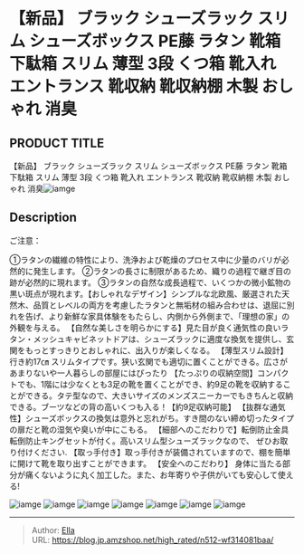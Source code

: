# 【新品】 ブラック シューズラック スリム シューズボックス PE藤 ラタン 靴箱 下駄箱 スリム 薄型 3段 くつ箱 靴入れ エントランス 靴収納 靴収納棚 木製 おしゃれ 消臭


## PRODUCT TITLE 

【新品】 ブラック シューズラック スリム シューズボックス PE藤 ラタン 靴箱 下駄箱 スリム 薄型 3段 くつ箱 靴入れ エントランス 靴収納 靴収納棚 木製 おしゃれ 消臭![iamge](https://b2bfiles1.gigab2b.cn/image/wkseller/301/20231204_5d6ea094ca148debb332fae8b0a4b56b.jpg)

## Description

ご注意：

①ラタンの繊維の特性により、洗浄および乾燥のプロセス中に少量のバリが必然的に発生します。
②ラタンの長さに制限があるため、織りの過程で継ぎ目の跡が必然的に現れます。
③ラタンの自然な成長過程で、いくつかの微小鉱物の黒い斑点が現れます。【おしゃれなデザイン】シンプルな北欧風、厳選された天然木、品質とレベルの両方を考慮したラタンと無垢材の組み合わせは、退屈に別れを告げ、より新鮮な家具体験をもたらし、内側から外側まで、「理想の家」の外観を与える。
【自然な美しさを明らかにする】見た目が良く通気性の良いラタン・メッシュキャビネットドアは、シューズラックに適度な換気を提供し、玄関をもっとすっきりとおしゃれに、出入りが楽しくなる。
【薄型スリム設計】行き約17㎝ スリムタイプです。狭い玄関でも適切に置くことができる。広さがあまりないや一人暮らしの部屋にはぴったり
【たっぷりの収納空間】コンパクトでも、1階には少なくとも3足の靴を置くことができ、約9足の靴を収納することができる。タテ型なので、大きいサイズのメンズスニーカーでもきちんと収納できる。ブーツなどの背の高いくつも入る！【約9足収納可能】
【抜群な通気性】シューズボックスの換気は意外と忘れがち。すき間のない締め切ったタイプの扉だと靴の湿気や臭いが中にこもる。
【細部へのこだわりで】転倒防止金具転倒防止キングセットが付く。高いスリム型シューズラックなので、 ぜひお取り付けください.
【取っ手付き】取っ手付きが装備されていますので、棚を簡単に開けて靴を取り出すことができます。
【安全へのこだわり】 身体に当たる部分が痛くないように丸く加工した。また、お年寄りや子供がいても安心して使える!


![iamge](https://b2bfiles1.gigab2b.cn/image/wkseller/301/20231204_90b1ad9808ebb42461deb750ad7bb31c.jpg)
![iamge](https://b2bfiles1.gigab2b.cn/image/wkseller/301/20231204_7431bf4c4029e51d151909937cb6acdb.jpg)
![iamge](https://b2bfiles1.gigab2b.cn/image/wkseller/301/20231204_ca2907578973b8c75dff895d45569a31.jpg)
![iamge](https://b2bfiles1.gigab2b.cn/image/wkseller/301/20231204_f16b27e598b8eaaff764fddd461ce519.jpg)
![iamge](https://b2bfiles1.gigab2b.cn/image/wkseller/301/20231204_b58164249cd74a431760cf65be630f56.jpg)
![iamge](https://b2bfiles1.gigab2b.cn/image/wkseller/301/20231204_21e77073ba5aad3e9366adc4c6af5a84.jpg)
![iamge](https://b2bfiles1.gigab2b.cn/image/wkseller/301/20231129_b595f110f4f24deb91eb14f4c2daee43.jpg)


---

> Author: [Ella](https://blog.jp.amzshop.net/)  
> URL: https://blog.jp.amzshop.net/high_rated/n512-wf314081baa/  

